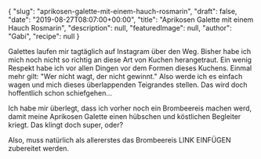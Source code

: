 {
    "slug": "aprikosen-galette-mit-einem-hauch-rosmarin",
    "draft": false,
    "date": "2019-08-27T08:07:00+00:00",
    "title": "Aprikosen Galette mit einem Hauch Rosmarin",
    "description": null,
    "featuredImage": null,
    "author": "Gabi",
    "recipe": null
}

Galettes laufen mir tagtäglich auf Instagram über den Weg. Bisher habe ich mich noch nicht so richtig an diese Art von Kuchen herangetraut. Ein wenig Respekt habe ich vor allen Dingen vor dem Formen dieses Kuchens. Einmal mehr gilt: "Wer nicht wagt, der nicht gewinnt." Also werde ich es einfach wagen und mich dieses überlappenden Teigrandes stellen. Das wird doch hoffentlich schon schiefgehen...

Ich habe mir überlegt, dass ich vorher noch ein Brombeereis machen werd, damit meine Aprikosen Galette einen hübschen und köstlichen Begleiter kriegt. Das klingt doch super, oder?

Also, muss natürlich als allererstes das Brombeereis LINK EINFÜGEN zubereitet werden.